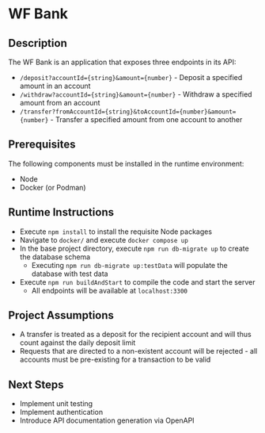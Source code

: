# WF Bank

## Description
The WF Bank is an application that exposes three endpoints in its API:
* `/deposit?accountId={string}&amount={number}` - Deposit a specified amount in an account
* `/withdraw?accountId={string}&amount={number}` - Withdraw a specified amount from an account
* `/transfer?fromAccountId={string}&toAccountId={number}&amount={number}` - Transfer a specified amount from one account to another

## Prerequisites
The following components must be installed in the runtime environment:
* Node
* Docker (or Podman)

## Runtime Instructions
* Execute `npm install` to install the requisite Node packages
* Navigate to `docker/` and execute `docker compose up`
* In the base project directory, execute `npm run db-migrate up` to create the database schema
  * Executing `npm run db-migrate up:testData` will populate the database with test data
* Execute `npm run buildAndStart` to compile the code and start the server
  * All endpoints will be available at `localhost:3300`

## Project Assumptions
* A transfer is treated as a deposit for the recipient account and will thus count against the daily deposit limit
* Requests that are directed to a non-existent account will be rejected - all accounts must be pre-existing for a
transaction to be valid

## Next Steps
* Implement unit testing
* Implement authentication
* Introduce API documentation generation via OpenAPI
